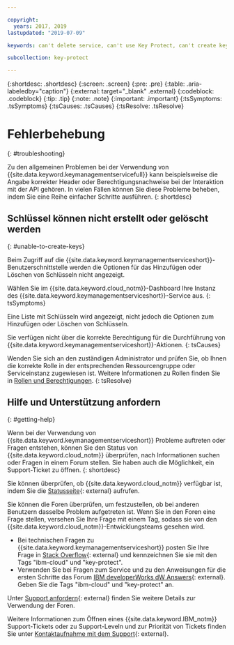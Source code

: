 ```yaml
---

copyright:
  years: 2017, 2019
lastupdated: "2019-07-09"

keywords: can't delete service, can't use Key Protect, can't create key, can't delete key

subcollection: key-protect

---
```


{:shortdesc: .shortdesc}
{:screen: .screen}
{:pre: .pre}
{:table: .aria-labeledby="caption"}
{:external: target="_blank" .external}
{:codeblock: .codeblock}
{:tip: .tip}
{:note: .note}
{:important: .important}
{:tsSymptoms: .tsSymptoms} 
{:tsCauses: .tsCauses} 
{:tsResolve: .tsResolve}

# Fehlerbehebung
{: #troubleshooting}

Zu den allgemeinen Problemen bei der Verwendung von {{site.data.keyword.keymanagementservicefull}} kann beispielsweise die Angabe korrekter Header oder Berechtigungsnachweise bei der Interaktion mit der API gehören. In vielen Fällen können Sie diese Probleme beheben, indem Sie eine Reihe einfacher Schritte ausführen.
{: shortdesc}

## Schlüssel können nicht erstellt oder gelöscht werden
{: #unable-to-create-keys}

Beim Zugriff auf die {{site.data.keyword.keymanagementserviceshort}}-Benutzerschnittstelle werden die Optionen für das Hinzufügen oder Löschen von Schlüsseln nicht angezeigt.

Wählen Sie im {{site.data.keyword.cloud_notm}}-Dashboard Ihre Instanz des {{site.data.keyword.keymanagementserviceshort}}-Service aus.
{: tsSymptoms}

Eine Liste mit Schlüsseln wird angezeigt, nicht jedoch die Optionen zum Hinzufügen oder Löschen von Schlüsseln. 

Sie verfügen nicht über die korrekte Berechtigung für die Durchführung von {{site.data.keyword.keymanagementserviceshort}}-Aktionen.
{: tsCauses} 

Wenden Sie sich an den zuständigen Administrator und prüfen Sie, ob Ihnen die korrekte Rolle in der entsprechenden Ressourcengruppe oder Serviceinstanz zugewiesen ist. Weitere Informationen zu Rollen finden Sie in [Rollen und Berechtigungen](/docs/services/key-protect?topic=key-protect-manage-access#roles).
{: tsResolve}

## Hilfe und Unterstützung anfordern
{: #getting-help}

Wenn bei der Verwendung von {{site.data.keyword.keymanagementserviceshort}} Probleme auftreten oder Fragen entstehen, können Sie den Status von {{site.data.keyword.cloud_notm}} überprüfen, nach Informationen suchen oder Fragen in einem Forum stellen. Sie haben auch die Möglichkeit, ein Support-Ticket zu öffnen.
{: shortdesc}

Sie können überprüfen, ob {{site.data.keyword.cloud_notm}} verfügbar ist, indem Sie die [Statusseite](https://{DomainName}/status?tags=platform,runtimes,services){: external} aufrufen.

Sie können die Foren überprüfen, um festzustellen, ob bei anderen Benutzern dasselbe Problem aufgetreten ist. Wenn Sie in den Foren eine Frage stellen, versehen Sie Ihre Frage mit einem Tag, sodass sie von den {{site.data.keyword.cloud_notm}}-Entwicklungsteams gesehen wird.

- Bei technischen Fragen zu {{site.data.keyword.keymanagementserviceshort}} posten Sie Ihre Frage in [Stack Overflow](https://stackoverflow.com/search?q=key-protect+ibm-cloud){: external} und kennzeichnen Sie sie mit den Tags "ibm-cloud" und "key-protect".
- Verwenden Sie bei Fragen zum Service und zu den Anweisungen für die ersten Schritte das Forum [IBM developerWorks dW Answers](https://developer.ibm.com/answers/topics/key-protect/){: external}. Geben Sie die Tags "ibm-cloud"
und "key-protect" an.

Unter [Support anfordern](/docs/get-support?topic=get-support-getting-customer-support#using-avatar){: external} finden Sie weitere Details zur Verwendung der Foren.

Weitere Informationen zum Öffnen eines {{site.data.keyword.IBM_notm}} Support-Tickets oder zu Support-Leveln und zur Priorität von Tickets finden Sie unter [Kontaktaufnahme mit dem Support](/docs/get-support?topic=get-support-getting-customer-support){: external}.

